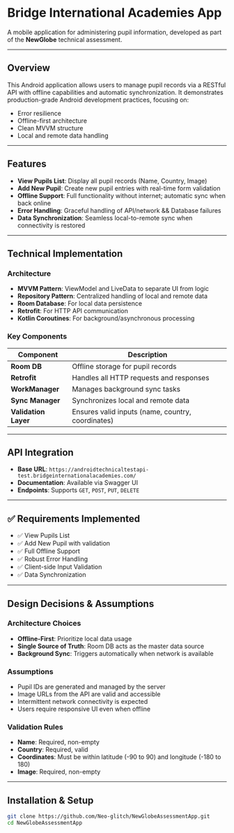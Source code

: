 # Bridge International Academies App

A mobile application for administering pupil information, developed as part of the **NewGlobe** technical assessment.

---

## Overview

This Android application allows users to manage pupil records via a RESTful API with offline capabilities and automatic synchronization. It demonstrates production-grade Android development practices, focusing on:

- Error resilience
- Offline-first architecture
- Clean MVVM structure
- Local and remote data handling

---

## Features

- **View Pupils List**: Display all pupil records (Name, Country, Image)
- **Add New Pupil**: Create new pupil entries with real-time form validation
- **Offline Support**: Full functionality without internet; automatic sync when back online
- **Error Handling**: Graceful handling of API/network && Database failures
- **Data Synchronization**: Seamless local-to-remote sync when connectivity is restored

---

## Technical Implementation

### Architecture

- **MVVM Pattern**: ViewModel and LiveData to separate UI from logic
- **Repository Pattern**: Centralized handling of local and remote data
- **Room Database**: For local data persistence
- **Retrofit**: For HTTP API communication
- **Kotlin Coroutines**: For background/asynchronous processing

### Key Components

| Component      | Description |
|----------------|-------------|
| **Room DB**    | Offline storage for pupil records |
| **Retrofit**   | Handles all HTTP requests and responses |
| **WorkManager**| Manages background sync tasks |
| **Sync Manager** | Synchronizes local and remote data |
| **Validation Layer** | Ensures valid inputs (name, country, coordinates) |

---

## API Integration

- **Base URL**: `https://androidtechnicaltestapi-test.bridgeinternationalacademies.com/`
- **Documentation**: Available via Swagger UI
- **Endpoints**: Supports `GET`, `POST`, `PUT`, `DELETE`

---

## ✅ Requirements Implemented

- ✅ View Pupils List
- ✅ Add New Pupil with validation
- ✅ Full Offline Support
- ✅ Robust Error Handling
- ✅ Client-side Input Validation
- ✅ Data Synchronization

---

## Design Decisions & Assumptions

### Architecture Choices

- **Offline-First**: Prioritize local data usage
- **Single Source of Truth**: Room DB acts as the master data source
- **Background Sync**: Triggers automatically when network is available

### Assumptions

- Pupil IDs are generated and managed by the server
- Image URLs from the API are valid and accessible
- Intermittent network connectivity is expected
- Users require responsive UI even when offline

### Validation Rules

- **Name**: Required, non-empty
- **Country**: Required, valid
- **Coordinates**: Must be within latitude (-90 to 90) and longitude (-180 to 180)
- **Image**: Required, non-empty

---

## Installation & Setup

```bash
git clone https://github.com/Neo-glitch/NewGlobeAssessmentApp.git
cd NewGlobeAssessmentApp
